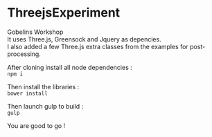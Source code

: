 ThreejsExperiment
========================
Gobelins Workshop  
It uses Three.js, Greensock and Jquery as depencies.  
I also added a few Three.js extra classes from the examples for post-processing.  

After cloning install all node dependencies :  
`npm i`

Then install the libraries :  
`bower install`

Then launch gulp to build :  
`gulp`

You are good to go !
